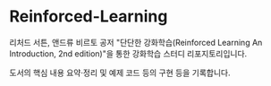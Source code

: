 # Reinforced-Learning
리처드 서튼, 앤드류 비르토 공저 "단단한 강화학습(Reinforced Learning An Introduction, 2nd edition)"을 통한 강화학습 스터디 리포지토리입니다.  

도서의 핵심 내용 요약·정리 및 예제 코드 등의 구현 등을 기록합니다.

